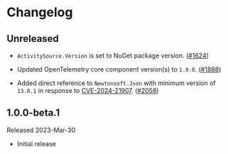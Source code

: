 # Changelog

## Unreleased

* `ActivitySource.Version` is set to NuGet package version.
  ([#1624](https://github.com/open-telemetry/opentelemetry-dotnet-contrib/pull/1624))

* Updated OpenTelemetry core component version(s) to `1.9.0`.
  ([#1888](https://github.com/open-telemetry/opentelemetry-dotnet-contrib/pull/1888))

* Added direct reference to `Newtonsoft.Json` with minimum version of
  `13.0.1` in response to [CVE-2024-21907](https://github.com/advisories/GHSA-5crp-9r3c-p9vr).
  ([#2058](https://github.com/open-telemetry/opentelemetry-dotnet-contrib/pull/2058))

## 1.0.0-beta.1

Released 2023-Mar-30

* Initial release
